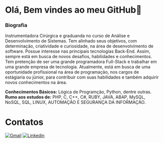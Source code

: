 # Olá, Bem vindes ao meu GitHub👋

### Biografia

Instrumentadora Cirúrgica e graduanda no curso de Análise e Desenvolvimento de Sistemas. Tem alinhado seus objetivos, com determinação, criatividade e curiosidade, na área de desenvolvimento de software. Possue interesse nas principais tecnologias Back-End. Assim, sempre está em busca de novos desafios, habilidades e conhecimentos. Tem pretenção de ser uma grande programadora Full-Stack e trabalhar em uma grande empresa de tecnologia. Atualmente, está em busca de uma oportunidade profissional na área de programação, nos cargos de estágiaria ou júnior, para contribuir com suas habilidades e também adquirir novos conhecimentos na área.

<b>Conhecimentos Básicos:</b> Lógica de Programção, Python, dentre outras. <br>
<b>Rumo aos estudos de:</b> PHP, C, C++, C#, RUBY, JAVA, ABAP, MySQL, NoSQL, SQL, LINUX, AUTOMAÇÃO E SEGURANÇA DA INFORMAÇÃO. 
</div>


# Contatos
<a href="https://mail.google.com/mail/u/0/#inbox" target="_blank">![Gmail](https://img.shields.io/badge/Gmail-D14836?style=for-the-badge&logo=gmail&logoColor=white)</a>
<a href="https://www.linkedin.com/in/annacavalcanti/" target="_blank">![Linkedin](https://img.shields.io/badge/LinkedIn-0077B5?style=for-the-badge&logo=linkedin&logoColor=white)</a>



